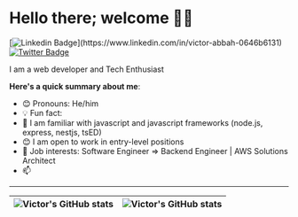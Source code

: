 # Hello there; welcome 👋🏾

[![Linkedin Badge](https://img.shields.io/badge/-victorAbbah-blue?style=for-the-badge&logo=Linkedin&logoColor=white&link=[[https://www.linkedin.com/in/victor-abbah-0646b6131](https://www.linkedin.com/in/victor-abbah-0646b6131/)](https://www.linkedin.com/in/victor-abbah-0646b6131/))](https://www.linkedin.com/in/victor-abbah-0646b6131) [![Twitter Badge](https://img.shields.io/badge/-@dev_Abbah-1ca0f1?style=for-the-badge&logo=twitter&logoColor=white&link=https://twitter.com/@dev_Abbah)](https://twitter.com/@dev_Abbah)

I am a web developer and Tech Enthusiast

**Here's a quick summary about me**:

- 😊 Pronouns: He/him
- 💡 Fun fact:
- 🌱 I am familiar with javascript and javascript frameworks (node.js, express, nestjs, tsED)
- 😊 I am open to work in entry-level positions
- 💼 Job interests: Software Engineer => Backend Engineer | AWS Solutions Architect 
- 📫 

---

| <img align="center" src="https://github-readme-stats.vercel.app/api?username=devAbba&show_icons=true&include_all_commits=true&hide_border=true" alt="Victor's GitHub stats" /> | <img align="center" src="https://github-readme-stats.vercel.app/api/top-langs/?username=devAbba&langs_count=8&layout=compact&hide_border=true" alt="Victor's GitHub stats" /> |
| ------------- | ------------- |
